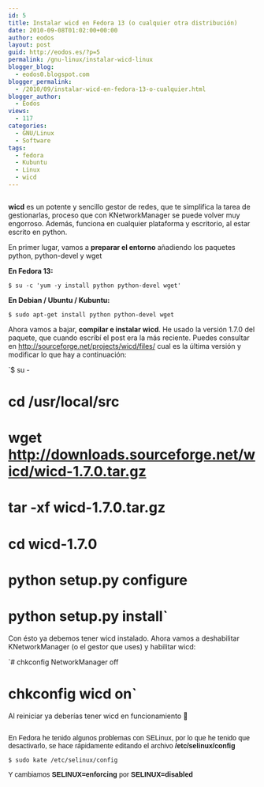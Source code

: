 ```yaml
---
id: 5
title: Instalar wicd en Fedora 13 (o cualquier otra distribución)
date: 2010-09-08T01:02:00+00:00
author: eodos
layout: post
guid: http://eodos.es/?p=5
permalink: /gnu-linux/instalar-wicd-linux
blogger_blog:
  - eodos0.blogspot.com
blogger_permalink:
  - /2010/09/instalar-wicd-en-fedora-13-o-cualquier.html
blogger_author:
  - Eodos
views:
  - 117
categories:
  - GNU/Linux
  - Software
tags:
  - fedora
  - Kubuntu
  - Linux
  - wicd
---
```

<p style="text-align: center;">
  <a style="margin-left: 1em; margin-right: 1em;" href="http://upload.wikimedia.org/wikipedia/commons/thumb/7/78/Wicd_client_logo.png/120px-Wicd_client_logo.png" data-rel="lightbox-0" title=""><span style="color: #000000;"><img class="aligncenter" src="https://i2.wp.com/upload.wikimedia.org/wikipedia/commons/thumb/7/78/Wicd_client_logo.png/120px-Wicd_client_logo.png" border="0" alt="" data-recalc-dims="1" /></span></a>
</p>

**wicd** es un potente y sencillo gestor de redes, que te simplifica la tarea de gestionarlas, proceso que con KNetworkManager se puede volver muy engorroso. Además, funciona en cualquier plataforma y escritorio, al estar escrito en python.

En primer lugar, vamos a **preparar el entorno** añadiendo los paquetes python, python-devel y wget

**En Fedora 13:**

`$ su -c 'yum -y install python python-devel wget'`

**En Debian / Ubuntu / Kubuntu:**

`$ sudo apt-get install python python-devel wget`

Ahora vamos a bajar, **compilar e instalar wicd**. He usado la versión 1.7.0 del paquete, que cuando escribí el post era la más reciente. Puedes consultar en http://sourceforge.net/projects/wicd/files/ cual es la última versión y modificar lo que hay a continuación:

`$ su -<br />
# cd /usr/local/src<br />
# wget http://downloads.sourceforge.net/wicd/wicd-1.7.0.tar.gz<br />
# tar -xf wicd-1.7.0.tar.gz<br />
# cd wicd-1.7.0<br />
# python setup.py configure<br />
# python setup.py install`

Con ésto ya debemos tener wicd instalado. Ahora vamos a deshabilitar KNetworkManager (o el gestor que uses) y habilitar wicd:

`# chkconfig NetworkManager off<br />
# chkconfig wicd on`

Al reiniciar ya deberías tener wicd en funcionamiento 🙂

<p style="text-align: center;">
  <a style="margin-left: 1em; margin-right: 1em;" href="http://arbolcharyou.files.wordpress.com/2008/06/pantallazo-wicd-manager.png" data-rel="lightbox-1" title=""><span style="color: #000000;"><img class="aligncenter" src="https://i1.wp.com/arbolcharyou.files.wordpress.com/2008/06/pantallazo-wicd-manager.png?resize=385%2C400" border="0" alt="" data-recalc-dims="1" /></span></a>
</p>

<span style="font-family: Arial, Helvetica, sans-serif;">En Fedora he tenido algunos problemas con SELinux, por lo que he tenido que desactivarlo, se hace rápidamente editando el archivo <strong>/etc/selinux/config</strong></span><span style="font-family: Arial, Helvetica, sans-serif;"><br /> </span>

`$ sudo kate /etc/selinux/config`

<span style="font-family: Arial, Helvetica, sans-serif;">Y cambiamos <strong>SELINUX=enforcing</strong> por <strong>SELINUX=disabled</strong></span><span style="font-family: Arial, Helvetica, sans-serif;"><br /> </span>